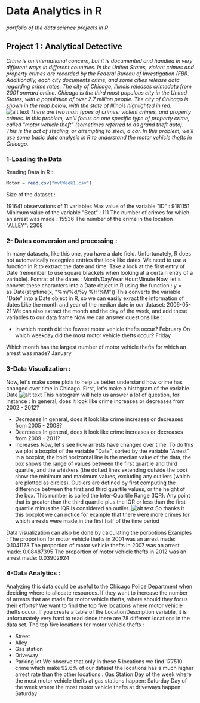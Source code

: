 # Data Analytics in R

*portfolio of the data science projects in R*

## Project 1 : Analytical Detective

*Crime is an international concern, but it is documented and handled in very different ways in different countries. In the United States, violent crimes and property crimes are recorded by the Federal Bureau of Investigation (FBI). Additionally, each city documents crime, and some cities release data regarding crime rates. The city of Chicago, Illinois releases crimedata from 2001 onward online. Chicago is the third most populous city in the United States, with a population of over 2.7 million people. The city of Chicago is shown in the map below, with the state of Illinois highlighted in red.*
![alt text](https://courses.edx.org/assets/courseware/v1/1026b5e44d7529313194b5029a538061/asset-v1:MITx+15.071x+2T2020+type@asset+block/ChicagoMap.png)
*There are two main types of crimes: violent crimes, and property crimes. In this problem, we'll focus on one specific type of property crime, called "motor vehicle theft" (sometimes referred to as grand theft auto). This is the act of stealing, or attempting to steal, a car. In this problem, we'll use some basic data analysis in R to understand the motor vehicle thefts in Chicago.*

### 1-Loading the Data

Reading Data in R :

```R
Motor = read.csv("mvtWeek1.csv") 
``` 
Size of the dataset :

191641 observations of 11 variables
Max value of the variable "ID" :
9181151
Minimum value of the variable "Beat" :
111
The number of crimes for which an arrest was made :
15536
The number of the crime in the location "ALLEY":
2308
### 2- Dates conversion and processing :
In many datasets, like this one, you have a date field. Unfortunately, R does not automatically recognize entries that look like dates. We need to use a function in R to extract the date and time. Take a look at the first entry of Date (remember to use square brackets when looking at a certain entry of a variable).
Fomrat of the dates :
Month/Day/Year Hour:Minute
Now, let's convert these characters into a Date object in R using the function :
y = as.Date(strptime(x, "%m/%d/%y %H:%M"))
This converts the variable "Date" into a Date object in R, so we can easily exract the information of dates
Like the month and year of the median date in our dataset:
2006-05-21
We can also extract the month and the day of the week, and add these variables to our data frame
Now we can answer questions like :
- In which month did the fewest motor vehicle thefts occur?
February
On which weekday did the most motor vehicle thefts occur?
Friday


Which month has the largest number of motor vehicle thefts for which an arrest was made?
January
### 3-Data Visualization :
Now, let's make some plots to help us better understand how crime has changed over time in Chicago.
First, let's make a histogram of the variable Date
![alt text](https://um6p-my.sharepoint.com/personal/zakarya_jouhafa_emines_um6p_ma/_layouts/15/onedrive.aspx?id=%2Fpersonal%2Fzakarya%5Fjouhafa%5Femines%5Fum6p%5Fma%2FDocuments%2FEMINES%2FAnalytics%20edge%2Fedx%5Fcourse%2FUnit1%2FhistMotor%2Epng&parent=%2Fpersonal%2Fzakarya%5Fjouhafa%5Femines%5Fum6p%5Fma%2FDocuments%2FEMINES%2FAnalytics%20edge%2Fedx%5Fcourse%2FUnit1)
This histogram will help us answer a lot of question, for instance :
In general, does it look like crime increases or decreases from 2002 - 2012?
 - Decreases 
In general, does it look like crime increases or decreases from 2005 - 2008?
 - Decreases 
In general, does it look like crime increases or decreases from 2009 - 2011?
 - Increases 
Now, let's see how arrests have changed over time.
To do this we plot a boxplot of the variable "Date", sorted by the variable "Arrest"
In a boxplot, the bold horizontal line is the median value of the data, the box shows the range of values between the first quartile and third quartile, and the whiskers (the dotted lines extending outside the box) show the minimum and maximum values, excluding any outliers (which are plotted as circles). Outliers are defined by first computing the difference between the first and third quartile values, or the height of the box. This number is called the Inter-Quartile Range (IQR). Any point that is greater than the third quartile plus the IQR or less than the first quartile minus the IQR is considered an outlier.
![alt text](https://um6p-my.sharepoint.com/personal/zakarya_jouhafa_emines_um6p_ma/_layouts/15/onedrive.aspx?id=%2Fpersonal%2Fzakarya%5Fjouhafa%5Femines%5Fum6p%5Fma%2FDocuments%2FEMINES%2FAnalytics%20edge%2Fedx%5Fcourse%2FUnit1%2FboxplotMotor%2Epng&parent=%2Fpersonal%2Fzakarya%5Fjouhafa%5Femines%5Fum6p%5Fma%2FDocuments%2FEMINES%2FAnalytics%20edge%2Fedx%5Fcourse%2FUnit1)
So thanks it this boxplot we can notice for example that there were more crimes for which arrests were made in the first half of the time period


Data visualization can also be done by calculating the porpotions 
Examples :
    The proportion for motor vehicle thefts in 2001 was an arrest made: 0.1041173
    The proportion of motor vehicle thefts in 2007 was an arrest made:  0.08487395
    The proportion of motor vehicle thefts in 2012 was an arrest made:  0.03902924
### 4-Data Analytics :
Analyzing this data could be useful to the Chicago Police Department when deciding where to allocate resources. If they want to increase the number of arrests that are made for motor vehicle thefts, where should they focus their efforts?
We want to find the top five locations where motor vehicle thefts occur. If you create a table of the LocationDescription variable, it is unfortunately very hard to read since there are 78 different locations in the data set.
The top five locations for motor vehicle thefts :
- Street
- Alley
- Gas station 
- Driveway
- Parking lot
We observe that only in these 5 locations we find 177510 crime which make 92.6% of our dataset
the locations has a much higher arrest rate than the other locations :
Gas Station
Day of the week where the most motor vehicle thefts at gas stations happen:
Saturday
Day of the week where the most motor vehicle thefts at driveways happen:
Saturday